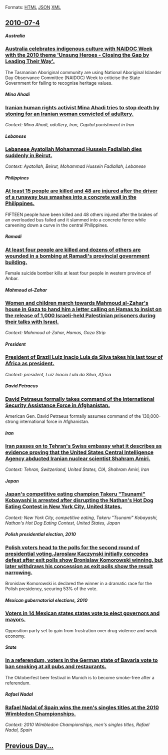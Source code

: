
Formats: [HTML](2010/07/4/index.html)  [JSON](2010/07/4/index.json)  [XML](2010/07/4/index.xml)  

## [2010-07-4](/news/2010/07/4/index.md)

##### Australia
### [Australia celebrates indigenous culture with NAIDOC Week with the 2010 theme 'Unsung Heroes - Closing the Gap by Leading Their Way'.](/news/2010/07/4/australia-celebrates-indigenous-culture-with-naidoc-week-with-the-2010-theme-unsung-heroes-closing-the-gap-by-leading-their-way.md)
The Tasmanian Aboriginal community are using National Aboriginal Islander Day Observance Committee (NAIDOC) Week to criticise the State Government for failing to recognise heritage values.

##### Mina Ahadi
### [Iranian human rights activist Mina Ahadi tries to stop death by stoning for an Iranian woman convicted of adultery. ](/news/2010/07/4/iranian-human-rights-activist-mina-ahadi-tries-to-stop-death-by-stoning-for-an-iranian-woman-convicted-of-adultery.md)
_Context: Mina Ahadi, adultery, Iran, Capital punishment in Iran_

##### Lebanese
### [Lebanese Ayatollah Mohammad Hussein Fadlallah dies suddenly in Beirut. ](/news/2010/07/4/lebanese-ayatollah-mohammad-hussein-fadlallah-dies-suddenly-in-beirut.md)
_Context: Ayatollah, Beirut, Mohammad Hussein Fadlallah, Lebanese_

##### Philippines
### [At least 15 people are killed and 48 are injured after the driver of a runaway bus smashes into a concrete wall in the Philippines. ](/news/2010/07/4/at-least-15-people-are-killed-and-48-are-injured-after-the-driver-of-a-runaway-bus-smashes-into-a-concrete-wall-in-the-philippines.md)
FIFTEEN people have been killed and 48 others injured after the brakes of an overloaded bus failed and it slammed into a concrete fence while careening down a curve in the central Philippines.

##### Ramadi
### [At least four people are killed and dozens of others are wounded in a bombing at Ramadi's provincial government building. ](/news/2010/07/4/at-least-four-people-are-killed-and-dozens-of-others-are-wounded-in-a-bombing-at-ramadi-s-provincial-government-building.md)
Female suicide bomber kills at least four people in western province of Anbar.

##### Mahmoud al-Zahar
### [Women and children march towards Mahmoud al-Zahar's house in Gaza to hand him a letter calling on Hamas to insist on the release of 1,000 Israeli-held Palestinian prisoners during their talks with Israel. ](/news/2010/07/4/women-and-children-march-towards-mahmoud-al-zahar-s-house-in-gaza-to-hand-him-a-letter-calling-on-hamas-to-insist-on-the-release-of-1-000-is.md)
_Context: Mahmoud al-Zahar, Hamas, Gaza Strip_

##### President
### [President of Brazil Luiz Inacio Lula da Silva takes his last tour of Africa as president. ](/news/2010/07/4/president-of-brazil-luiz-ina-cio-lula-da-silva-takes-his-last-tour-of-africa-as-president.md)
_Context: president, Luiz Inacio Lula da Silva, Africa_

##### David Petraeus
### [David Petraeus formally takes command of the International Security Assistance Force in Afghanistan. ](/news/2010/07/4/david-petraeus-formally-takes-command-of-the-international-security-assistance-force-in-afghanistan.md)
American Gen. David Petraeus formally assumes command of the 130,000-strong international force in Afghanistan.

##### Iran
### [Iran passes on to Tehran's Swiss embassy what it describes as evidence proving that the United States Central Intelligence Agency abducted Iranian nuclear scientist Shahram Amiri. ](/news/2010/07/4/iran-passes-on-to-tehran-s-swiss-embassy-what-it-describes-as-evidence-proving-that-the-united-states-central-intelligence-agency-abducted-i.md)
_Context: Tehran, Switzerland, United States, CIA, Shahram Amiri, Iran_

##### Japan
### [Japan's competitive eating champion Takeru "Tsunami" Kobayashi is arrested after disrupting the Nathan's Hot Dog Eating Contest in New York City, United States. ](/news/2010/07/4/japan-s-competitive-eating-champion-takeru-tsunami-kobayashi-is-arrested-after-disrupting-the-nathan-s-hot-dog-eating-contest-in-new-york.md)
_Context: New York City, competitive eating, Takeru "Tsunami" Kobayashi, Nathan's Hot Dog Eating Contest, United States, Japan_

##### Polish presidential election, 2010
### [Polish voters head to the polls for the second round of presidential voting.Jaroslaw Kaczynski initially concedes defeat after exit polls show Bronislaw Komorowski winning, but later withdraws his concession as exit polls show the result narrowing. ](/news/2010/07/4/polish-voters-head-to-the-polls-for-the-second-round-of-presidential-voting-jaroslaw-kaczynski-initially-concedes-defeat-after-exit-polls-sh.md)
Bronislaw Komorowski is declared the winner in a dramatic race for the Polish presidency, securing 53% of the vote.

##### Mexican gubernatorial elections, 2010
### [Voters in 14 Mexican states states vote to elect governors and mayors. ](/news/2010/07/4/voters-in-14-mexican-states-states-vote-to-elect-governors-and-mayors.md)
Opposition party set to gain from frustration over drug violence and weak economy.

##### State
### [In a referendum, voters in the German state of Bavaria vote to ban smoking at all pubs and restaurants. ](/news/2010/07/4/in-a-referendum-voters-in-the-german-state-of-bavaria-vote-to-ban-smoking-at-all-pubs-and-restaurants.md)
The Oktoberfest beer festival in Munich is to become smoke-free after a referendum.

##### Rafael Nadal
### [Rafael Nadal of Spain wins the men's singles titles at the 2010 Wimbledon Championships. ](/news/2010/07/4/rafael-nadal-of-spain-wins-the-men-s-singles-titles-at-the-2010-wimbledon-championships.md)
_Context: 2010 Wimbledon Championships, men's singles titles, Rafael Nadal, Spain_

## [Previous Day...](/news/2010/07/3/index.md)


